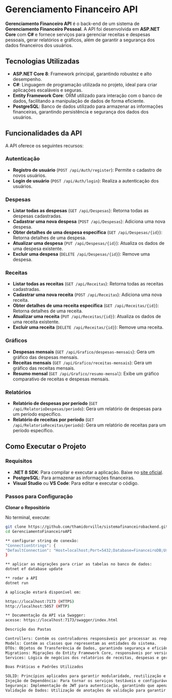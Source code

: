 # Gerenciamento Financeiro API

**Gerenciamento Financeiro API** é o back-end de um sistema de **Gerenciamento Financeiro Pessoal**. A API foi desenvolvida em **ASP.NET Core** com **C#** e fornece serviços para gerenciar receitas e despesas pessoais, gerar relatórios e gráficos, além de garantir a segurança dos dados financeiros dos usuários.

## Tecnologias Utilizadas

- **ASP.NET Core 8**: Framework principal, garantindo robustez e alto desempenho.
- **C#**: Linguagem de programação utilizada no projeto, ideal para criar aplicações escaláveis e seguras.
- **Entity Framework Core**: ORM utilizado para interação com o banco de dados, facilitando a manipulação de dados de forma eficiente.
- **PostgreSQL**: Banco de dados utilizado para armazenar as informações financeiras, garantindo persistência e segurança dos dados dos usuários.

## Funcionalidades da API

A API oferece os seguintes recursos:

### Autenticação

- **Registro de usuário** (`POST /api/Auth/register`): Permite o cadastro de novos usuários.
- **Login de usuário** (`POST /api/Auth/login`): Realiza a autenticação dos usuários.

### Despesas

- **Listar todas as despesas** (`GET /api/Despesas`): Retorna todas as despesas cadastradas.
- **Cadastrar uma nova despesa** (`POST /api/Despesas`): Adiciona uma nova despesa.
- **Obter detalhes de uma despesa específica** (`GET /api/Despesas/{id}`): Retorna detalhes de uma despesa.
- **Atualizar uma despesa** (`PUT /api/Despesas/{id}`): Atualiza os dados de uma despesa existente.
- **Excluir uma despesa** (`DELETE /api/Despesas/{id}`): Remove uma despesa.

### Receitas

- **Listar todas as receitas** (`GET /api/Receitas`): Retorna todas as receitas cadastradas.
- **Cadastrar uma nova receita** (`POST /api/Receitas`): Adiciona uma nova receita.
- **Obter detalhes de uma receita específica** (`GET /api/Receitas/{id}`): Retorna detalhes de uma receita.
- **Atualizar uma receita** (`PUT /api/Receitas/{id}`): Atualiza os dados de uma receita existente.
- **Excluir uma receita** (`DELETE /api/Receitas/{id}`): Remove uma receita.

### Gráficos

- **Despesas mensais** (`GET /api/Grafico/despesas-mensais`): Gera um gráfico das despesas mensais.
- **Receitas mensais** (`GET /api/Grafico/receitas-mensais`): Gera um gráfico das receitas mensais.
- **Resumo mensal** (`GET /api/Grafico/resumo-mensal`): Exibe um gráfico comparativo de receitas e despesas mensais.

### Relatórios

- **Relatório de despesas por período** (`GET /api/RelatorioDespesas/periodo`): Gera um relatório de despesas para um período específico.
- **Relatório de receitas por período** (`GET /api/RelatorioReceitas/periodo`): Gera um relatório de receitas para um período específico.

## Como Executar o Projeto

### Requisitos

- **.NET 8 SDK**: Para compilar e executar a aplicação. Baixe no [site oficial](https://dotnet.microsoft.com/download).
- **PostgreSQL**: Para armazenar as informações financeiras.
- **Visual Studio** ou **VS Code**: Para editar e executar o código.

### Passos para Configuração

 **Clonar o Repositório**

   No terminal, execute:

   ```bash
   git clone https://github.com/thamidorville/sistemafinanceirobackend.git
   cd GerenciamentoFinanceiroAPI

** configurar string de conexão:
"ConnectionStrings": {
  "DefaultConnection": "Host=localhost;Port=5432;Database=FinanceiroDB;Username=seu_usuario;Password=sua_senha"
}

** aplicar as migrações para criar as tabelas no banco de dados:
dotnet ef database update

** rodar a API
dotnet run

A aplicação estará disponível em:

https://localhost:7173 (HTTPS)
http://localhost:5057 (HTTP)

** Documentação da API via Swagger:
acesse: https://localhost:7173/swagger/index.html

Descrição das Pastas

Controllers: Contém os controladores responsáveis por processar as requisições HTTP e conectar os serviços aos modelos.
Models: Contém as classes que representam as entidades do sistema.
DTOs: Objetos de Transferência de Dados, garantindo segurança e eficiência nas comunicações entre as camadas.
Migrations: Migrações do Entity Framework Core, responsáveis por versionar o banco de dados.
Services: Lógica de negócios dos relatórios de receitas, despesas e geração de gráficos.

Boas Práticas e Padrões Utilizados

SOLID: Princípios aplicados para garantir modularidade, reutilização e manutenção do código.
Injeção de Dependência: Para tornar os serviços testáveis e configuráveis com facilidade.
Segurança: Implementação de JWT para autenticação, garantindo que apenas usuários autorizados tenham acesso.
Validação de Dados: Utilização de anotações de validação para garantir que os dados inseridos estejam consistentes.




